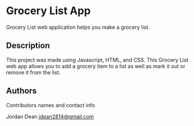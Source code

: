# Grocery List App

Grocery List web application helps you make a grocery list. 

## Description

This project was made using Javascript, HTML, and CSS. This Grocery List web app allows you to add a grocery item to a list as well as mark it out or remove it from the list.

## Authors

Contributors names and contact info

Jordan Dean
jdean2814@gmail.com


